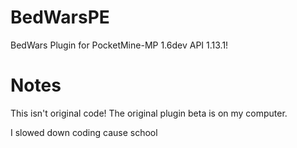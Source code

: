 # BedWarsPE
BedWars Plugin for PocketMine-MP 1.6dev
API 1.13.1!

# Notes
This isn't original code!
The original plugin beta is on my computer.

I slowed down coding cause school
